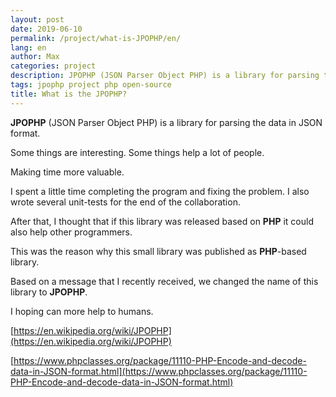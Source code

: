 ```yaml
---
layout: post
date: 2019-06-10
permalink: /project/what-is-JPOPHP/en/
lang: en
author: Max
categories: project
description: JPOPHP (JSON Parser Object PHP) is a library for parsing the data in JSON format.
tags: jpophp project php open-source
title: What is the JPOPHP?
---
```


**JPOPHP** (JSON Parser Object PHP) is a library for parsing the data in JSON format.

Some things are interesting.
Some things help a lot of people.

Making time more valuable.

I spent a little time completing the program and fixing the problem.
I also wrote several unit-tests for the end of the collaboration.

After that, I thought that if this library was released based on **PHP** it could also help other programmers.

This was the reason why this small library was published as **PHP**-based library.

Based on a message that I recently received, we changed the name of this library to **JPOPHP**.

I hoping can more help to humans.

[https://en.wikipedia.org/wiki/JPOPHP](https://en.wikipedia.org/wiki/JPOPHP)

[https://www.phpclasses.org/package/11110-PHP-Encode-and-decode-data-in-JSON-format.html](https://www.phpclasses.org/package/11110-PHP-Encode-and-decode-data-in-JSON-format.html)

